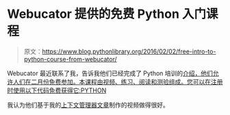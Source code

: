 # Webucator 提供的免费 Python 入门课程

> 原文：<https://www.blog.pythonlibrary.org/2016/02/02/free-intro-to-python-course-from-webucator/>

Webucator 最近联系了我，告诉我他们已经完成了 Python 培训的[介绍，他们允许人们在二月份免费参加。本课程由视频、练习、阅读和测验组成。您可以在注册时使用以下代码免费获得它:PYTHON](https://www.webucator.com/self-paced-courses/course/introduction-python-training.cfm)

我认为他们基于我的[上下文管理器文章](https://www.youtube.com/watch?v=HTDtmk__weM)制作的视频做得很好。